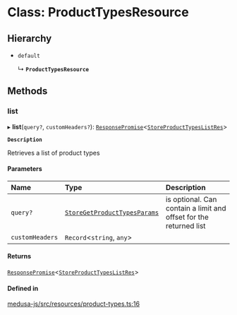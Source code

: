 # Class: ProductTypesResource

## Hierarchy

- `default`

  ↳ **`ProductTypesResource`**

## Methods

### list

▸ **list**(`query?`, `customHeaders?`): [`ResponsePromise`](../modules/internal.md#responsepromise)<[`StoreProductTypesListRes`](../modules/internal-40.md#storeproducttypeslistres)\>

**`Description`**

Retrieves a list of product types

#### Parameters

| Name | Type | Description |
| :------ | :------ | :------ |
| `query?` | [`StoreGetProductTypesParams`](internal-40.StoreGetProductTypesParams.md) | is optional. Can contain a limit and offset for the returned list |
| `customHeaders` | `Record`<`string`, `any`\> |  |

#### Returns

[`ResponsePromise`](../modules/internal.md#responsepromise)<[`StoreProductTypesListRes`](../modules/internal-40.md#storeproducttypeslistres)\>

#### Defined in

[medusa-js/src/resources/product-types.ts:16](https://github.com/medusajs/medusa/blob/a4dd26e13/packages/medusa-js/src/resources/product-types.ts#L16)
